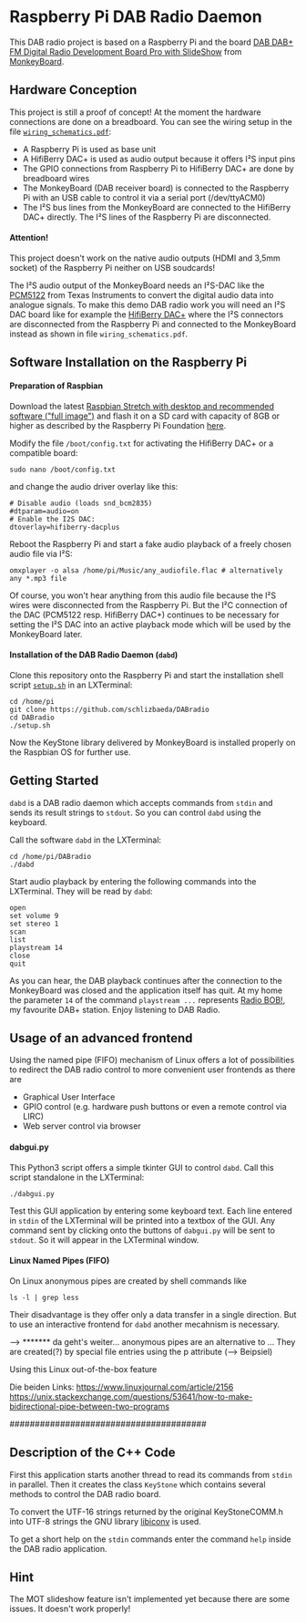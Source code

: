 # Raspberry Pi DAB Radio Daemon
This DAB radio project is based on a Raspberry Pi and the board
[DAB DAB+ FM Digital Radio Development Board Pro with SlideShow](https://www.monkeyboard.org/products/85-developmentboard/85-dab-dab-fm-digital-radio-development-board-pro)
from [MonkeyBoard](https://www.monkeyboard.org/).

## Hardware Conception
This project is still a proof of concept! At the moment the hardware
connections are done on a breadboard. You can see the wiring setup in
the file [`wiring_schematics.pdf`](https://github.com/schlizbaeda/DABradio/blob/master/wiring_schematics.pdf):
* A Raspberry Pi is used as base unit
* A HifiBerry DAC+ is used as audio output because it offers I²S input pins
* The GPIO connections from Raspberry Pi to HifiBerry DAC+ are done by breadboard wires
* The MonkeyBoard (DAB receiver board) is connected to the Raspberry Pi with an USB cable to control it via a serial port (/dev/ttyACM0)
* The I²S bus lines from the MonkeyBoard are connected to the HifiBerry DAC+ directly. The I²S lines of the Raspberry Pi are disconnected.
#### Attention!
This project doesn't work on the native audio outputs (HDMI and
3,5mm socket) of the Raspberry Pi neither on USB soudcards!

The I²S audio output of the MonkeyBoard needs an I²S-DAC like the
[PCM5122](http://www.ti.com/product/PCM5122) from Texas Instruments
to convert the digital audio data into analogue signals. To make this
demo DAB radio work you will need an I²S DAC board like for example
the [HifiBerry DAC+](https://www.hifiberry.com/products/dacplus/)
where the I²S connectors are disconnected from the Raspberry Pi and
connected to the MonkeyBoard instead as shown in file
`wiring_schematics.pdf`.

## Software Installation on the Raspberry Pi
#### Preparation of Raspbian
Download the latest [Raspbian Stretch with desktop and recommended software ("full image")](https://www.raspberrypi.org/downloads/raspbian)
and flash it on a SD card with capacity of 8GB or higher as described
by the Raspberry Pi Foundation [here](https://www.raspberrypi.org/documentation/installation/installing-images/README.md).

Modify the file `/boot/config.txt` for activating the HifiBerry DAC+
or a compatible board:
```shell
sudo nano /boot/config.txt
```
and change the audio driver overlay like this:
```shell
# Disable audio (loads snd_bcm2835)
#dtparam=audio=on
# Enable the I2S DAC:
dtoverlay=hifiberry-dacplus
```
Reboot the Raspberry Pi and start a fake audio playback of a freely 
chosen audio file via I²S:
```shell
omxplayer -o alsa /home/pi/Music/any_audiofile.flac # alternatively any *.mp3 file
```
Of course, you won't hear anything from this audio file because the
I²S wires were disconnected from the Raspberry Pi. But the I²C
connection of the DAC (PCM5122 resp. HifiBerry DAC+) continues to be
necessary for setting the I²S DAC into an active playback mode which
will be used by the MonkeyBoard later.

#### Installation of the DAB Radio Daemon (`dabd`)
Clone this repository onto the Raspberry Pi and start the installation
shell script [`setup.sh`](https://github.com/schlizbaeda/DABradio/blob/master/setup.sh)
in an LXTerminal:
```shell
cd /home/pi
git clone https://github.com/schlizbaeda/DABradio
cd DABradio
./setup.sh
```
Now the KeyStone library delivered by MonkeyBoard is installed properly
on the Raspbian OS for further use.

## Getting Started
`dabd` is a DAB radio daemon which accepts commands from `stdin` and
sends its result strings to `stdout`. So you can control `dabd` using
the keyboard.

Call the software `dabd` in the LXTerminal:
```shell
cd /home/pi/DABradio
./dabd
```
Start audio playback by entering the following commands into the
LXTerminal. They will be read by `dabd`:
```shell
open
set volume 9
set stereo 1
scan
list
playstream 14
close
quit
```
As you can hear, the DAB playback continues after the connection to the
MonkeyBoard was closed and the application itself has quit.
At my home the parameter `14` of the command `playstream ...`
represents [Radio BOB!](https://www.radiobob.de/), my favourite DAB+
station. Enjoy listening to DAB Radio.

## Usage of an advanced frontend
Using the named pipe (FIFO) mechanism of Linux offers a lot of
possibilities to redirect the DAB radio control to more convenient
user frontends as there are
* Graphical User Interface
* GPIO control (e.g. hardware push buttons or even a remote control via LIRC)
* Web server control via browser

#### dabgui.py
This Python3 script offers a simple tkinter GUI to control `dabd`. Call
this script standalone in the LXTerminal:
```shell
./dabgui.py
```
Test this GUI application by entering some keyboard text. Each line
entered in `stdin` of the LXTerminal will be printed into a textbox of
the GUI. Any command sent by clicking onto the buttons of `dabgui.py`
will be sent to `stdout`. So it will appear in the LXTerminal window.

#### Linux Named Pipes (FIFO)
On Linux anonymous pipes are created by shell commands like
```
ls -l | grep less
```
Their disadvantage is they offer only a data transfer in a single
direction. But to use an interactive frontend for `dabd` another
mecahnism is necessary. 

--> ******* da geht's weiter...
anonymous pipes are an alternative to ... They are created(?) by special
file entries using the p attribute (--> Beipsiel)

Using this Linux out-of-the-box feature

Die beiden Links:
https://www.linuxjournal.com/article/2156
https://unix.stackexchange.com/questions/53641/how-to-make-bidirectional-pipe-between-two-programs




#######################################

## Description of the C++ Code
First this application starts another thread to read its commands from
`stdin` in parallel. Then it creates the class `KeyStone` which contains
several methods to control the DAB radio board.

To convert the UTF-16 strings returned by the original KeyStoneCOMM.h
into UTF-8 strings the GNU library [libiconv](https://www.gnu.org/software/libiconv/)
is used.

To get a short help on the `stdin` commands enter the command `help`
inside the DAB radio application.

## Hint
The MOT slideshow feature isn't implemented yet because there are some
issues. It doesn't work properly!

